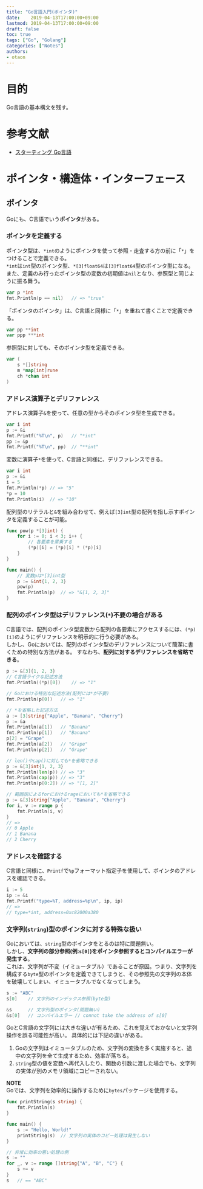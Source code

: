 ```yaml
---
title: "Go言語入門(ポインタ)"
date:    2019-04-13T17:00:00+09:00
lastmod: 2019-04-13T17:00:00+09:00
draft: false
toc: true
tags: ["Go", "Golang"]
categories: ["Notes"]
authors:
- otaon
---
```


# 目的
Go言語の基本構文を残す。

# 参考文献
- [スターティング Go言語](https://www.shoeisha.co.jp/book/detail/9784798142418)

# ポインタ・構造体・インターフェース
## ポインタ
Goにも、C言語でいう**ポインタ**がある。

### ポインタを定義する
ポインタ型は、`*int`のようにポインタを使って参照・走査する方の前に「`*`」をつけることで定義できる。  
`*int`は`int`型のポインタ型、`*[3]float64`は`[3]float64`型のポインタ型になる。  
また、定義のみ行ったポインタ型の変数の初期値は`nil`となり、参照型と同じように振る舞う。

```go
var p *int
fmt.Println(p == nil)	// => "true"
```

「ポインタのポインタ」は、C言語と同様に「`*`」を重ねて書くことで定義できる。

```go
var pp **int
var ppp ***int
```

参照型に対しても、そのポインタ型を定義できる。

```go
var (
	s *[]string
	m *map[int]rune
	ch *chan int
)
```

### アドレス演算子とデリファレンス
アドレス演算子`&`を使って、任意の型からそのポインタ型を生成できる。

```go
var i int
p := &i
fmt.Printf("%T\n", p)	// "*int"
pp := &p
fmt.Printf("%T\n", pp)	// "**int"
```

変数に演算子`*`を使って、C言語と同様に、デリファレンスできる。

```go
var i int
p := &i
i = 5
fmt.Println(*p)	// => "5"
*p = 10
fmt.Println(i)	// => "10"
```

配列型のリテラルと`&`を組み合わせて、例えば`[3]int`型の配列を指し示すポインタを定義することが可能。

```go
func pow(p *[3]int) {
	for i := 0; i < 3; i++ {
		// 各要素を累乗する
		(*p)[i] = (*p)[i] * (*p)[i]
	}
}

func main() {
	// 変数pは*[3]int型
	p := &int{1, 2, 3}
	pow(p)
	fmt.Println(p)	// => "&[1, 2, 3]"
}
```

### 配列のポインタ型はデリファレンス(`*`)不要の場合がある
C言語では、配列のポインタ型変数から配列の各要素にアクセスするには、`(*p)[i]`のようにデリファレンスを明示的に行う必要がある。  
しかし、Goにおいては、配列のポインタ型のデリファレンスについて簡潔に書くための特別な方法がある。
すなわち、**配列に対するデリファレンスを省略できる**。

```go
p := &[3]{1, 2, 3}
// C言語ライクな記述方法
fmt.Println((*p)[0])	// => "1"

// Goにおける特別な記述方法(配列には*が不要)
fmt.Println(p[0])	// => "1"

// *を省略した記述方法
a := [3]string{"Apple", "Banana", "Cherry"}
p := &a
fmt.Println(a[1])	// "Banana"
fmt.Println(p[1])	// "Banana"
p[2] = "Grape"
fmt.Println(a[2])	// "Grape"
fmt.Println(p[2])	// "Grape"

// len()やcap()に対しても*を省略できる
p := &[3]int{1, 2, 3}
fmt.Println(len(p))	// => "3"
fmt.Println(cap(p))	// => "3"
fmt.Println(p[0:2])	// => "[1, 2]"

// 範囲説によるforにおけるrageにおいても*を省略できる
p := &[3]string{"Apple", "Banana", "Cherry"}
for i, v := range p {
	fmt.Println(i, v)
}
// =>
// 0 Apple
// 1 Banana
// 2 Cherry
```

### アドレスを確認する
C言語と同様に、`Printf`で`%p`フォーマット指定子を使用して、ポインタのアドレスを確認できる。

```go
i := 5
ip := &i
fmt.Printf("type=%T, address=%p\n", ip, ip)
// =>
// type=*int, address=0xc82000a380
```

### 文字列(`string`)型のポインタに対する特殊な扱い
Goにおいては、`string`型のポインタをとるのは特に問題無い。  
しかし、**文字列の部分参照(例:`s[0]`)をポインタ参照するとコンパイルエラーが発生する**。  
これは、文字列が不変（イミュータブル）であることが原因。つまり、文字列を構成する`byte`型のポインタを定義できてしまうと、その参照先の文字列の本体を破壊してしまい、イミュータブルでなくなってしまう。  

```go
s := "ABC"
s[0]	// 文字列のインデックス参照(byte型)

&s		// 文字列型のポインタ(問題無い)
&s[0]	// コンパイルエラー // connot take the address of s[0]
```

GoとC言語の文字列には大きな違いが有るため、これを覚えておかないと文字列操作を誤る可能性が高い。
具体的には下記の違いがある。

1. Goの文字列はイミュータブルのため、文字列の変換を多く実施すると、途中の文字列を全て生成するため、効率が落ちる。
1. `string`型の値を変数へ再代入したり、関数の引数に渡した場合でも、文字列の実体が別のメモリ領域にコピーされない。

**NOTE**  
Goでは、文字列を効率的に操作するために`bytes`パッケージを使用する。

```go
func printString(s string) {
	fmt.Println(s)
}

func main() {
	s := "Hello, World!"
	printString(s)	// 文字列の実体のコピー処理は発生しない
}
```

```go
// 非常に効率の悪い処理の例
s := ""
for _, v := range []string{"A", "B", "C"} {
	s += v
}
s	// == "ABC"
```

